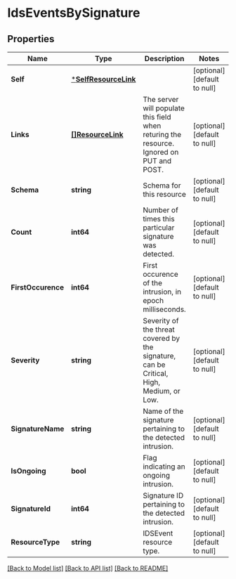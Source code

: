# IdsEventsBySignature

## Properties
Name | Type | Description | Notes
------------ | ------------- | ------------- | -------------
**Self** | [***SelfResourceLink**](SelfResourceLink.md) |  | [optional] [default to null]
**Links** | [**[]ResourceLink**](ResourceLink.md) | The server will populate this field when returing the resource. Ignored on PUT and POST. | [optional] [default to null]
**Schema** | **string** | Schema for this resource | [optional] [default to null]
**Count** | **int64** | Number of times this particular signature was detected. | [optional] [default to null]
**FirstOccurence** | **int64** | First occurence of the intrusion, in epoch milliseconds. | [optional] [default to null]
**Severity** | **string** | Severity of the threat covered by the signature, can be Critical, High, Medium, or Low. | [optional] [default to null]
**SignatureName** | **string** | Name of the signature pertaining to the detected intrusion. | [optional] [default to null]
**IsOngoing** | **bool** | Flag indicating an ongoing intrusion. | [optional] [default to null]
**SignatureId** | **int64** | Signature ID pertaining to the detected intrusion. | [optional] [default to null]
**ResourceType** | **string** | IDSEvent resource type. | [optional] [default to null]

[[Back to Model list]](../README.md#documentation-for-models) [[Back to API list]](../README.md#documentation-for-api-endpoints) [[Back to README]](../README.md)

